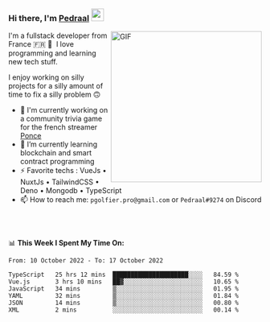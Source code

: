 ### Hi there, I'm <a href="https://pedraal.dev" target="_blank">Pedraal</a> <img src="https://media.giphy.com/media/hvRJCLFzcasrR4ia7z/giphy.gif" width="25px">
<img align="right" alt="GIF" src="https://pedraal.dev/avatar.png" width="300" height="300" />

I'm a fullstack developer from France 🇫🇷 🥖 &nbsp;I love programming and learning new
tech stuff.

I enjoy working on silly projects for a silly amount of time to fix a silly problem 🙃

- 🔭  I'm currently working on a community trivia game for the french streamer <a href="https://twitch.tv/ponce" target="_blank">Ponce</a>
- 🌱 I’m currently learning blockchain and smart contract programming
- ⚡ Favorite techs : VueJs &bull; NuxtJs &bull; TailwindCSS &bull; Deno &bull; Mongodb &bull; TypeScript
- 📫 How to reach me: `pgolfier.pro@gmail.com` or `Pedraal#9274` on Discord

<br>
<br>

📊 **This Week I Spent My Time On:**
<!--START_SECTION:waka-->

```text
From: 10 October 2022 - To: 17 October 2022

TypeScript   25 hrs 12 mins  █████████████████████░░░░   84.59 %
Vue.js       3 hrs 10 mins   ██▓░░░░░░░░░░░░░░░░░░░░░░   10.65 %
JavaScript   34 mins         ▒░░░░░░░░░░░░░░░░░░░░░░░░   01.95 %
YAML         32 mins         ▒░░░░░░░░░░░░░░░░░░░░░░░░   01.84 %
JSON         14 mins         ▒░░░░░░░░░░░░░░░░░░░░░░░░   00.80 %
XML          2 mins          ░░░░░░░░░░░░░░░░░░░░░░░░░   00.14 %
```

<!--END_SECTION:waka-->

